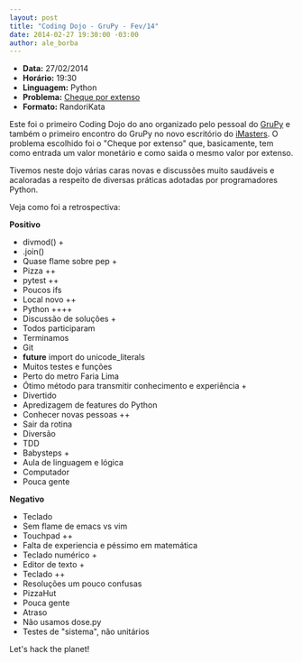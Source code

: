 ```yaml
---
layout: post
title: "Coding Dojo - GruPy - Fev/14"
date: 2014-02-27 19:30:00 -03:00
author: ale_borba
---
```

+ **Data:** 27/02/2014
+ **Horário:** 19:30
+ **Linguagem:** Python
+ **Problema:** [Cheque por extenso](http://dojopuzzles.com/problemas/exibe/cheque-por-extenso/)
+ **Formato:** RandoriKata

Este foi o primeiro Coding Dojo do ano organizado pelo pessoal do [GruPy](https://groups.google.com/forum/#!forum/grupy-sp) e também o primeiro encontro do GruPy no novo escritório do [iMasters](http://imasters.com.br). O problema escolhido foi o "Cheque por extenso" que, basicamente, tem como entrada um valor monetário e como saida o mesmo valor por extenso.

Tivemos neste dojo várias caras novas e discussões muito saudáveis e acaloradas a respeito de diversas práticas adotadas por programadores Python. 

Veja como foi a retrospectiva:

**Positivo**

+ divmod() +
+ .join()
+ Quase flame sobre pep +
+ Pizza ++
+ pytest ++
+ Poucos ifs
+ Local novo ++
+ Python ++++
+ Discussão de soluções +
+ Todos participaram
+ Terminamos
+ Git
+ __future__ import do unicode_literals
+ Muitos testes e funções
+ Perto do metro Faria Lima
+ Ótimo método para transmitir conhecimento e experiência +
+ Divertido
+ Apredizagem de features do Python
+ Conhecer novas pessoas ++
+ Sair da rotina
+ Diversão
+ TDD
+ Babysteps +
+ Aula de linguagem e lógica
+ Computador
+ Pouca gente

**Negativo**

+ Teclado
+ Sem flame de emacs vs vim
+ Touchpad ++
+ Falta de experiencia e péssimo em matemática
+ Teclado numérico +
+ Editor de texto +
+ Teclado ++
+ Resoluções um pouco confusas
+ PizzaHut
+ Pouca gente
+ Atraso
+ Não usamos dose.py
+ Testes de "sistema", não unitários

Let's hack the planet!
